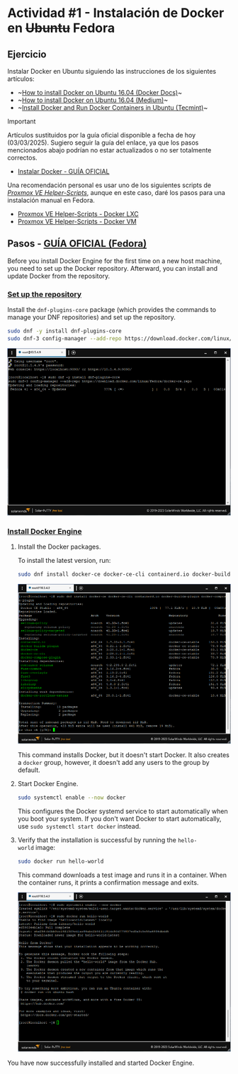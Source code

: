 # Actividad #1 - Instalación de Docker en ~~Ubuntu~~ Fedora

## Ejercicio

Instalar Docker en Ubuntu siguiendo las instrucciones de los siguientes artículos:

* ~[How to install Docker on Ubuntu 16.04 (Docker Docs)](https://docs.docker.com/install/linux/docker-ce/ubuntu/)~
* ~[How to install Docker on Ubuntu 16.04 (Medium)](https://medium.com/@Grigorkh/how-to-install-docker-on-ubuntu-16-04-3f509070d29c)~
* ~[Install Docker and Run Docker Containers in Ubuntu (Tecmint)](https://www.tecmint.com/install-docker-and-run-docker-containers-in-ubuntu/)~

> [!IMPORTANT]
> Artículos sustituidos por la guía oficial disponible a fecha de hoy (03/03/2025). Sugiero seguir la guía del enlace, ya que los pasos mencionados abajo podrían no estar actualizados o no ser totalmente correctos.

* [Instalar Docker - GUÍA OFICIAL](https://docs.docker.com/engine/install/)

Una recomendación personal es usar uno de los siguientes scripts de [*Proxmox VE Helper-Scripts*](https://github.com/community-scripts/ProxmoxVE), aunque en este caso, daré los pasos para una instalación manual en Fedora.

* [Proxmox VE Helper-Scripts - Docker LXC](https://community-scripts.github.io/ProxmoxVE/scripts?id=docker)
* [Proxmox VE Helper-Scripts - Docker VM](https://community-scripts.github.io/ProxmoxVE/scripts?id=docker-vm)

## Pasos - [GUÍA OFICIAL (Fedora)](https://docs.docker.com/engine/install/fedora/)

Before you install Docker Engine for the first time on a new host machine, you need to set up the Docker repository. Afterward, you can install and update Docker from the repository.

### [Set up the repository](https://docs.docker.com/engine/install/fedora/#set-up-the-repository)

Install the `dnf-plugins-core` package (which provides the commands to manage your DNF repositories) and set up the repository.

```bash
sudo dnf -y install dnf-plugins-core
sudo dnf-3 config-manager --add-repo https://download.docker.com/linux/fedora/docker-ce.repo
```

![Add Docker Packages](/Docker/.imgs/Act-1/Fig1.png)

### [Install Docker Engine](https://docs.docker.com/engine/install/fedora/#install-docker-engine)

1. Install the Docker packages.

    To install the latest version, run:

    ```bash
    sudo dnf install docker-ce docker-ce-cli containerd.io docker-buildx-plugin docker-compose-plugin
    ```

    ![Install Docker Packages](/Docker/.imgs/Act-1/Fig2.png)

    This command installs Docker, but it doesn't start Docker. It also creates a `docker` group, however, it doesn't add any users to the group by default.

2. Start Docker Engine.

    ```bash
    sudo systemctl enable --now docker
    ```

    This configures the Docker systemd service to start automatically when you boot your system. If you don't want Docker to start automatically, use `sudo systemctl start docker` instead.

3. Verify that the installation is successful by running the `hello-world` image:

    ```bash
    sudo docker run hello-world
    ```

    This command downloads a test image and runs it in a container. When the container runs, it prints a confirmation message and exits.

    ![Start and test docker installation](/Docker/.imgs/Act-1/Fig3.png)

You have now successfully installed and started Docker Engine.
